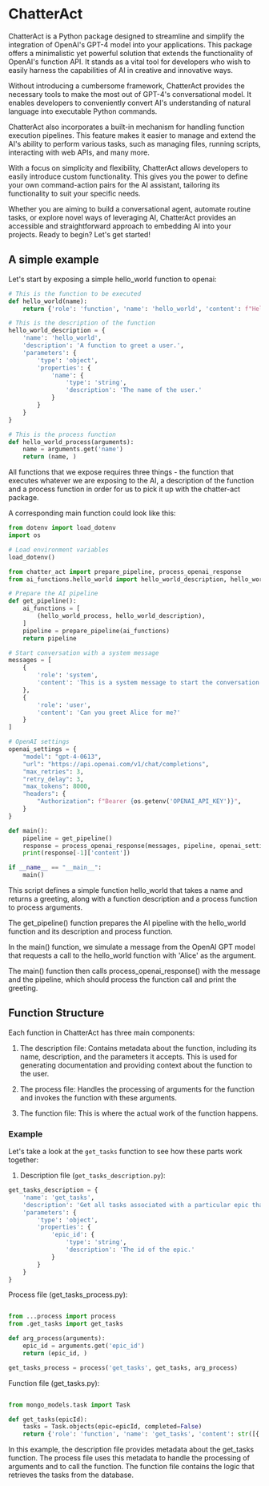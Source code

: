 # ChatterAct

ChatterAct is a Python package designed to streamline and simplify the integration of OpenAI's GPT-4 model into your applications. This package offers a minimalistic yet powerful solution that extends the functionality of OpenAI's function API. It stands as a vital tool for developers who wish to easily harness the capabilities of AI in creative and innovative ways.

Without introducing a cumbersome framework, ChatterAct provides the necessary tools to make the most out of GPT-4's conversational model. It enables developers to conveniently convert AI's understanding of natural language into executable Python commands.

ChatterAct also incorporates a built-in mechanism for handling function execution pipelines. This feature makes it easier to manage and extend the AI's ability to perform various tasks, such as managing files, running scripts, interacting with web APIs, and many more.

With a focus on simplicity and flexibility, ChatterAct allows developers to easily introduce custom functionality. This gives you the power to define your own command-action pairs for the AI assistant, tailoring its functionality to suit your specific needs.

Whether you are aiming to build a conversational agent, automate routine tasks, or explore novel ways of leveraging AI, ChatterAct provides an accessible and straightforward approach to embedding AI into your projects. Ready to begin? Let's get started!

## A simple example

Let's start by exposing a simple hello_world function to openai:

```python
# This is the function to be executed
def hello_world(name):
    return {'role': 'function', 'name': 'hello_world', 'content': f"Hello, {name}!"}

# This is the description of the function
hello_world_description = {
    'name': 'hello_world',
    'description': 'A function to greet a user.',
    'parameters': {
        'type': 'object',
        'properties': {
            'name': {
                'type': 'string',
                'description': 'The name of the user.'
            }
        }
    }
}

# This is the process function
def hello_world_process(arguments):
    name = arguments.get('name')
    return (name, )

```

All functions that we expose requires three things - the function that executes whatever we are exposing to the AI, a description of the function and a process function in order for us to pick it up with the chatter-act package.

A corresponding main function could look like this:

```python
from dotenv import load_dotenv
import os

# Load environment variables
load_dotenv()

from chatter_act import prepare_pipeline, process_openai_response
from ai_functions.hello_world import hello_world_description, hello_world_process

# Prepare the AI pipeline
def get_pipeline():
    ai_functions = [
        (hello_world_process, hello_world_description),
    ]
    pipeline = prepare_pipeline(ai_functions)
    return pipeline

# Start conversation with a system message
messages = [
    {
        'role': 'system',
        'content': 'This is a system message to start the conversation.'
    },
    {
        'role': 'user',
        'content': 'Can you greet Alice for me?'
    }
]

# OpenAI settings
openai_settings = {
    "model": "gpt-4-0613",
    "url": "https://api.openai.com/v1/chat/completions",
    "max_retries": 3,
    "retry_delay": 3,
    "max_tokens": 8000,
    "headers": {
        "Authorization": f"Bearer {os.getenv('OPENAI_API_KEY')}",
    }
}

def main():
    pipeline = get_pipeline()
    response = process_openai_response(messages, pipeline, openai_settings)
    print(response[-1]['content'])

if __name__ == "__main__":
    main()

```

This script defines a simple function hello_world that takes a name and returns a greeting, along with a function description and a process function to process arguments.

The get_pipeline() function prepares the AI pipeline with the hello_world function and its description and process function.

In the main() function, we simulate a message from the OpenAI GPT model that requests a call to the hello_world function with 'Alice' as the argument.

The main() function then calls process_openai_response() with the message and the pipeline, which should process the function call and print the greeting.

## Function Structure

Each function in ChatterAct has three main components:

1. The description file: Contains metadata about the function, including its name, description, and the parameters it accepts. This is used for generating documentation and providing context about the function to the user.

2. The process file: Handles the processing of arguments for the function and invokes the function with these arguments.

3. The function file: This is where the actual work of the function happens.

### Example

Let's take a look at the `get_tasks` function to see how these parts work together:

1. Description file (`get_tasks_description.py`):

```python
get_tasks_description = {
    'name': 'get_tasks',
    'description': 'Get all tasks associated with a particular epic that are not yet completed.',
    'parameters': {
        'type': 'object',
        'properties': {
            'epic_id': {
                'type': 'string',
                'description': 'The id of the epic.'
            }
        }
    }
}
```

Process file (get_tasks_process.py):

```python

from ...process import process
from .get_tasks import get_tasks

def arg_process(arguments):
    epic_id = arguments.get('epic_id')
    return (epic_id, )

get_tasks_process = process('get_tasks', get_tasks, arg_process)
```

Function file (get_tasks.py):

```python

from mongo_models.task import Task

def get_tasks(epicId):
    tasks = Task.objects(epic=epicId, completed=False)
    return {'role': 'function', 'name': 'get_tasks', 'content': str([{'id': str(task.id), 'name': task.name} for task in tasks])}
```

In this example, the description file provides metadata about the get_tasks function. The process file uses this metadata to handle the processing of arguments and to call the function. The function file contains the logic that retrieves the tasks from the database.
